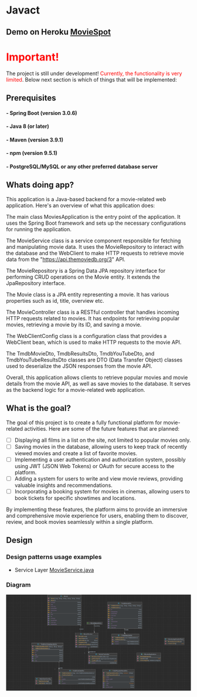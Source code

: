 # Javact


## Demo on Heroku [MovieSpot](https://moviespot-4f9b38446e80.herokuapp.com)

<h1 style="color: red;">Important!</h1>
The project is still under development!<h7 style="color: red;"> Currently, the functionality is very limited</h7>. Below next section is which of things that will be implemented:


## Prerequisites

#### - Spring Boot (version 3.0.6)
#### - Java 8 (or later)
#### - Maven (version 3.9.1)
#### - npm (version 9.5.1)
#### - PostgreSQL/MySQL or any other preferred database server

## Whats doing app?
This application is a Java-based backend for a movie-related web application. Here's an overview of what this application does:

The main class MoviesApplication is the entry point of the application. It uses the Spring Boot framework and sets up the necessary configurations for running the application.

The MovieService class is a service component responsible for fetching and manipulating movie data. It uses the MovieRepository to interact with the database and the WebClient to make HTTP requests to retrieve movie data from the "https://api.themoviedb.org/3" API.

The MovieRepository is a Spring Data JPA repository interface for performing CRUD operations on the Movie entity. It extends the JpaRepository interface.

The Movie class is a JPA entity representing a movie. It has various properties such as id, title, overview etc.

The MovieController class is a RESTful controller that handles incoming HTTP requests related to movies. It has endpoints for retrieving popular movies, retrieving a movie by its ID, and saving a movie.

The WebClientConfig class is a configuration class that provides a WebClient bean, which is used to make HTTP requests to the movie API.

The TmdbMovieDto, TmdbResultsDto, TmdbYouTubeDto, and TmdbYouTubeResultsDto classes are DTO (Data Transfer Object) classes used to deserialize the JSON responses from the movie API.

Overall, this application allows clients to retrieve popular movies and movie details from the movie API, as well as save movies to the database. It serves as the backend logic for a movie-related web application.
## What is the goal?
The goal of this project is to create a fully functional platform for movie-related activities. Here are some of the future features that are planned:

- [ ] Displaying all films in a list on the site, not limited to popular movies only.
- [ ] Saving movies in the database, allowing users to keep track of recently viewed movies and create a list of favorite movies.
- [ ] Implementing a user authentication and authorization system, possibly using JWT (JSON Web Tokens) or OAuth for secure access to the platform.
- [ ] Adding a system for users to write and view movie reviews, providing valuable insights and recommendations.
- [ ] Incorporating a booking system for movies in cinemas, allowing users to book tickets for specific showtimes and locations.

By implementing these features, the platform aims to provide an immersive and comprehensive movie experience for users, enabling them to discover, review, and book movies seamlessly within a single platform.

## Design

### Design patterns usage examples
* Service Layer [MovieService.java](https://github.com/Nosieek/Javact/blob/master/backend/movies/src/main/java/com/javact/movies/services/MovieService.java)

### Diagram
![img.png](img.png)
